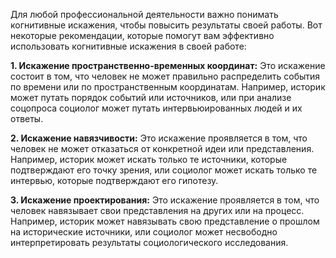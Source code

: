 

Для любой профессиональной деятельности важно понимать когнитивные искажения, чтобы повысить результаты своей работы. Вот некоторые рекомендации, которые помогут вам эффективно использовать когнитивные искажения в своей работе:

**1. Искажение пространственно-временных координат:** Это искажение состоит в том, что человек не может правильно распределить события по времени или по пространственным координатам. Например, историк может путать порядок событий или источников, или при анализе соцопроса социолог может путать интервьюированных людей и их ответы.

**2. Искажение навязчивости:** Это искажение проявляется в том, что человек не может отказаться от конкретной идеи или представления. Например, историк может искать только те источники, которые подтверждают его точку зрения, или социолог может искать только те интервью, которые подтверждают его гипотезу.

**3. Искажение проектирования:** Это искажение проявляется в том, что человек навязывает свои представления на других или на процесс. Например, историк может навязывать свою представление о прошлом на исторические источники, или социолог может несвободно интерпретировать результаты социологического исследования.